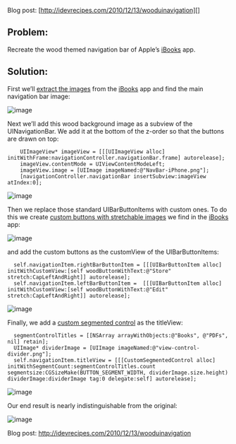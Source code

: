 Blog post: [http://idevrecipes.com/2010/12/13/wooduinavigation][]

## Problem:

Recreate the wood themed navigation bar of Apple’s [iBooks][] app.

## Solution:

First we’ll [extract the images][] from the [iBooks][] app and find
the main navigation bar image:

![image][]

Next we’ll add this wood background image as a subview of the
UINavigationBar. We add it at the bottom of the z-order so that the
buttons are drawn on top:

        UIImageView* imageView = [[[UIImageView alloc] initWithFrame:navigationController.navigationBar.frame] autorelease];
        imageView.contentMode = UIViewContentModeLeft;
        imageView.image = [UIImage imageNamed:@"NavBar-iPhone.png"];
        [navigationController.navigationBar insertSubview:imageView atIndex:0];

![image][1]

Then we replace those standard UIBarButtonItems with custom ones.
To do this we create [custom buttons with stretchable images][] we
find in the [iBooks][] app:

![image][2]

and add the custom buttons as the customView of the
UIBarButtonItems:

      self.navigationItem.rightBarButtonItem = [[[UIBarButtonItem alloc] initWithCustomView:[self woodButtonWithText:@"Store" stretch:CapLeftAndRight]] autorelease];
      self.navigationItem.leftBarButtonItem =  [[[UIBarButtonItem alloc] initWithCustomView:[self woodButtonWithText:@"Edit" stretch:CapLeftAndRight]] autorelease];

![image][3]

Finally, we add a [custom segmented control][] as the titleView:

      segmentControlTitles = [[NSArray arrayWithObjects:@"Books", @"PDFs", nil] retain];
      UIImage* dividerImage = [UIImage imageNamed:@"view-control-divider.png"];
      self.navigationItem.titleView = [[[CustomSegmentedControl alloc] initWithSegmentCount:segmentControlTitles.count segmentsize:CGSizeMake(BUTTON_SEGMENT_WIDTH, dividerImage.size.height) dividerImage:dividerImage tag:0 delegate:self] autorelease];

![image][4]

Our end result is nearly indistinguishable from the original:

![image][5]

Blog post: http://idevrecipes.com/2010/12/13/wooduinavigation

  [http://idevrecipes.com/2010/12/13/wooduinavigation]: http://idevrecipes.com/2010/12/13/wooduinavigation
  [iBooks]: http://p.appju.mp/364709193&t=i
  [extract the images]: http://idevrecipes.com/2010/12/06/extracting-images-from-apps-in-the-appstore/
  [image]: http://idevrecipes.files.wordpress.com/2010/12/navbar-iphone.png?w=320&h=44 "Wood NavBar"
  [1]: http://idevrecipes.files.wordpress.com/2010/12/navbar_wood_bkgd.png?w=320&h=44 "Navigation Bar Wood Background"
  [custom buttons with stretchable images]: http://idevrecipes.com/2010/12/08/stretchable-images-and-buttons/
  [2]: http://idevrecipes.files.wordpress.com/2010/12/nav-button.png?w=11&h=30 "Wood Navigation Button"
  [3]: http://idevrecipes.files.wordpress.com/2010/12/navbar_wood_buttons.png?w=320&h=44 "NavBar Wood Buttons"
  [custom segmented control]: http://idevrecipes.com/2010/12/11/custom-segmented-controls/
  [4]: http://idevrecipes.files.wordpress.com/2010/12/navbar_wood_final1.png?w=320&h=44 "Final Wood NavBar"
  [5]: http://idevrecipes.files.wordpress.com/2010/12/ibooks_navbar.png?w=320&h=44 "iBooks Nav Bar"
